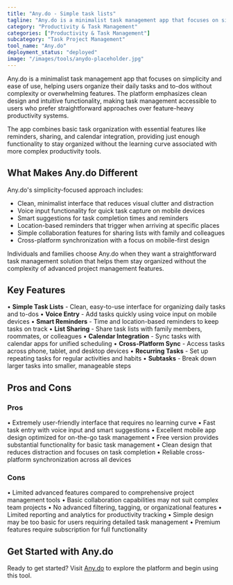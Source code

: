 ```yaml
---
title: "Any.do - Simple task lists"
tagline: "Any.do is a minimalist task management app that focuses on simplicity and ease of use, helping users organize their daily tasks and to-dos without complexity..."
category: "Productivity & Task Management"
categories: ["Productivity & Task Management"]
subcategory: "Task Project Management"
tool_name: "Any.do"
deployment_status: "deployed"
image: "/images/tools/anydo-placeholder.jpg"
---
```


Any.do is a minimalist task management app that focuses on simplicity and ease of use, helping users organize their daily tasks and to-dos without complexity or overwhelming features. The platform emphasizes clean design and intuitive functionality, making task management accessible to users who prefer straightforward approaches over feature-heavy productivity systems.

The app combines basic task organization with essential features like reminders, sharing, and calendar integration, providing just enough functionality to stay organized without the learning curve associated with more complex productivity tools.

## What Makes Any.do Different

Any.do's simplicity-focused approach includes:
- Clean, minimalist interface that reduces visual clutter and distraction
- Voice input functionality for quick task capture on mobile devices
- Smart suggestions for task completion times and reminders
- Location-based reminders that trigger when arriving at specific places
- Simple collaboration features for sharing lists with family and colleagues
- Cross-platform synchronization with a focus on mobile-first design

Individuals and families choose Any.do when they want a straightforward task management solution that helps them stay organized without the complexity of advanced project management features.

## Key Features

• **Simple Task Lists** - Clean, easy-to-use interface for organizing daily tasks and to-dos
• **Voice Entry** - Add tasks quickly using voice input on mobile devices
• **Smart Reminders** - Time and location-based reminders to keep tasks on track
• **List Sharing** - Share task lists with family members, roommates, or colleagues
• **Calendar Integration** - Sync tasks with calendar apps for unified scheduling
• **Cross-Platform Sync** - Access tasks across phone, tablet, and desktop devices
• **Recurring Tasks** - Set up repeating tasks for regular activities and habits
• **Subtasks** - Break down larger tasks into smaller, manageable steps

## Pros and Cons

### Pros
• Extremely user-friendly interface that requires no learning curve
• Fast task entry with voice input and smart suggestions
• Excellent mobile app design optimized for on-the-go task management
• Free version provides substantial functionality for basic task management
• Clean design that reduces distraction and focuses on task completion
• Reliable cross-platform synchronization across all devices

### Cons
• Limited advanced features compared to comprehensive project management tools
• Basic collaboration capabilities may not suit complex team projects
• No advanced filtering, tagging, or organizational features
• Limited reporting and analytics for productivity tracking
• Simple design may be too basic for users requiring detailed task management
• Premium features require subscription for full functionality

## Get Started with Any.do

Ready to get started? Visit [Any.do](https://www.any.do/) to explore the platform and begin using this tool.